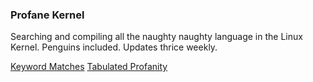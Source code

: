 ### Profane Kernel

Searching and compiling all the naughty naughty language in the Linux Kernel. Penguins included. Updates thrice weekly.

[Keyword Matches]()
[Tabulated Profanity](https://github.com/tbwcjw/profanekernel/blob/main/results/PROFANITY.md)